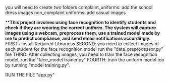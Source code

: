 you will need to create two folders 
complaint_uniforms: add the school dress images
non_complaint uniforms: add casual images


****This project involves using face recognition to identify students
and check if they are wearing the correct uniform. 
The system will capture images using a webcam, preprocess them, 
use a trained model made by me to predict compliance, and send email notifications accordingly.**
FIRST :
Install Required Librariess
SECOND:
you need to collect images of each student for the face recognition model run the "data_preprocessor.py" file
THIRD:
After collecting images, you need to train the face recognition model, run the "face_model trainer.py"
FOURTH:
train the uniform model too by running "model training.py".

RUN THE FILE "app.py"
